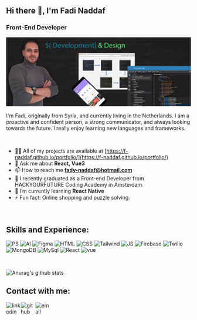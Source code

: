 ## Hi there 👋, I'm Fadi Naddaf
### Front-End Developer
![Design and Development](https://github.com/F-Naddaf/F-Naddaf/blob/main/GitHub%20Profile%20banner.jpg)

I'm Fadi, originally from Syria, and currently living in the Netherlands.
I am a proactive and confident person, a strong communicator, and always looking towards the future.
I really enjoy learning new languages and frameworks.

<br />

- 👨‍💻 All of my projects are available at [https://f-naddaf.github.io/portfolio/](https://f-naddaf.github.io/portfolio/)
- 💬 Ask me about **React, Vue3**
- 📫 How to reach me **fady-naddaf@hotmail.com**
- 🌱 I recently graduated as a Front-end Developer from HACKYOURFUTURE Coding Academy in Amsterdam.
- 🌱 I’m currently learning **React Native**
- ⚡ Fun fact: Online shopping and puzzle solving. 
<br />

## Skills and Experience:

<p align="left"><img src="https://i.ibb.co/drkrvgj/PS.png" alt="PS" border="0" height='45'>
<img src="https://i.ibb.co/Yk3X8LB/AI.png" alt="AI" border="0" height='45'>
<img src="https://i.ibb.co/qYCdjyj/Figma.png" alt="Figma" border="0" height='45'>
<img src="https://i.ibb.co/hsmfNXD/HTML.png" alt="HTML" border="0" height='45'>
<img src="https://i.ibb.co/ZBcK7xj/CSS.png" alt="CSS" border="0" height='45'>
<img src="https://i.ibb.co/khqkNSD/Tailwind.png" alt="Tailwind" border="0" height='45'>
<img src="https://i.ibb.co/wpPy0PB/JS.png" alt="JS" border="0" height='45'>
<img src="https://i.ibb.co/g7Jzyrk/Firebase.png" alt="Firebase" border="0" height='45'>
<img src="https://i.ibb.co/MM20m2m/Twilio.png" alt="Twilio" border="0" height='45'>
<img src="https://i.ibb.co/Y8Ckr6K/MongoDB.png" alt="MongoDB" border="0" height='45'>
<img src="https://i.ibb.co/z8fxysT/MySql.png" alt="MySql" border="0" height='45'>
<img src="https://i.ibb.co/4Mbr1jw/React.png" alt="React" border="0" height='45'>
<img src="https://i.ibb.co/8BMCknT/vue.png" alt="vue" border="0" height='45'></p>

<br />

![Anurag's github stats](https://github-readme-stats.vercel.app/api?username=F-Naddaf)
<br />

## Contact with me:
[<img align="left" alt="linkedin" width='40' src="https://i.ibb.co/BGjDBhD/linkedin.png">](https://www.linkedin.com/in/fadi-naddaf-a04ba7196/)  [<img align="left" alt="github" width='40' src="https://i.ibb.co/FzyTXhD/GitHub.png">](https://github.com/F-Naddaf)  [<img align="left" alt="email" width='40' src="https://i.ibb.co/f8rt3bQ/Email.png">](fady-naddaf@hotmail.com)  

